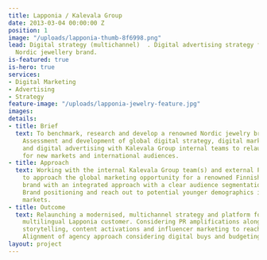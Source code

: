 ```yaml
---
title: Lapponia / Kalevala Group
date: 2013-03-04 00:00:00 Z
position: 1
image: "/uploads/lapponia-thumb-8f6998.png"
lead: Digital strategy (multichannel)  . Digital advertising strategy for a leading
  Nordic jewellery brand.
is-featured: true
is-hero: true
services:
- Digital Marketing
- Advertising
- Strategy
feature-image: "/uploads/lapponia-jewelry-feature.jpg"
images: 
details:
- title: Brief
  text: To benchmark, research and develop a renowned Nordic jewelry brand Lapponia.
    Assessment and development of global digital strategy, digital marketing strategy
    and digital advertising with Kalevala Group internal teams to relaunch the brand
    for new markets and international audiences.
- title: Approach
  text: Working with the internal Kalevala Group team(s) and external PR agencies
    to approach the global marketing opportunity for a renowned Finnish jewellery
    brand with an integrated approach with a clear audience segmentation in mind.
    Brand positioning and reach out to potential younger demographics in multiple
    markets.
- title: Outcome
  text: Relaunching a modernised, multichannel strategy and platform for a global
    multilingual Lapponia customer. Considering PR amplifications alongside new original
    storytelling, content activations and influencer marketing to reach new audiences.
    Alignment of agency approach considering digital buys and budgeting.
layout: project
---
```


